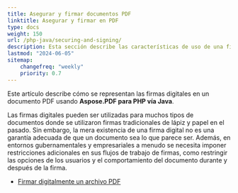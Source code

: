 ```yaml
---
title: Asegurar y firmar documentos PDF
linktitle: Asegurar y firmar en PDF
type: docs
weight: 150
url: /php-java/securing-and-signing/
description: Esta sección describe las características de uso de una firma y protección de su documento PDF usando Java.
lastmod: "2024-06-05"
sitemap:
    changefreq: "weekly"
    priority: 0.7
---
```


Este artículo describe cómo se representan las firmas digitales en un documento PDF usando **Aspose.PDF para PHP vía Java**.

Las firmas digitales pueden ser utilizadas para muchos tipos de documentos donde se utilizaron firmas tradicionales de lápiz y papel en el pasado. Sin embargo, la mera existencia de una firma digital no es una garantía adecuada de que un documento sea lo que parece ser. Además, en entornos gubernamentales y empresariales a menudo se necesita imponer restricciones adicionales en sus flujos de trabajo de firmas, como restringir las opciones de los usuarios y el comportamiento del documento durante y después de la firma.

- [Firmar digitalmente un archivo PDF](/pdf/php-java/digitally-sign-pdf-file/)